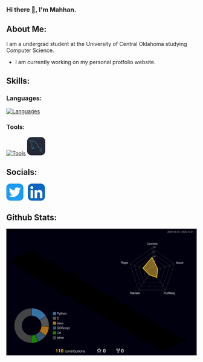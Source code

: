 ### Hi there 👋, I'm Mahhan.

## About Me:
I am a undergrad student at the University of Central Oklahoma studying Computer Science. 
- I am currently working on my personal protfolio website.
## Skills:

### Languages:
[![Languages](https://skillicons.dev/icons?i=py,cpp,cs)](https://skillicons.dev)
### Tools:
[![Tools](https://skillicons.dev/icons?i=godot,dotnet)](https://skillicons.dev)
<img src="https://github.com/B-Pence/skill-icons/blob/main/icons/MySQL-Dark.svg" width=48> 
## Socials:
<!-- [![Socials](https://skillicons.dev/icons?i=linkedin,twitter,instgram)](https://skillicons.dev) -->
<a href="http://www.twitter.com/mahhanakbaran"><img src="https://github.com/tandpfun/skill-icons/blob/65dea6c4eaca7da319e552c09f4cf5a9a8dab2c8/icons/Twitter.svg" alt="Twitter" width="45px"/></a> &nbsp;
<a href="https://www.linkedin.com/in/mahhan-akbaran/"><img src="https://github.com/tandpfun/skill-icons/blob/65dea6c4eaca7da319e552c09f4cf5a9a8dab2c8/icons/LinkedIn.svg" alt="LinkedIn" width="45px"/></a> 


## Github Stats:
<!--- ![LeetCode Stats](https://leetcard.jacoblin.cool/mahhanakbaran?theme=unicorn&font=Anek%20Devanagari) --->
![](./profile-3d-contrib/profile-night-rainbow.svg)

